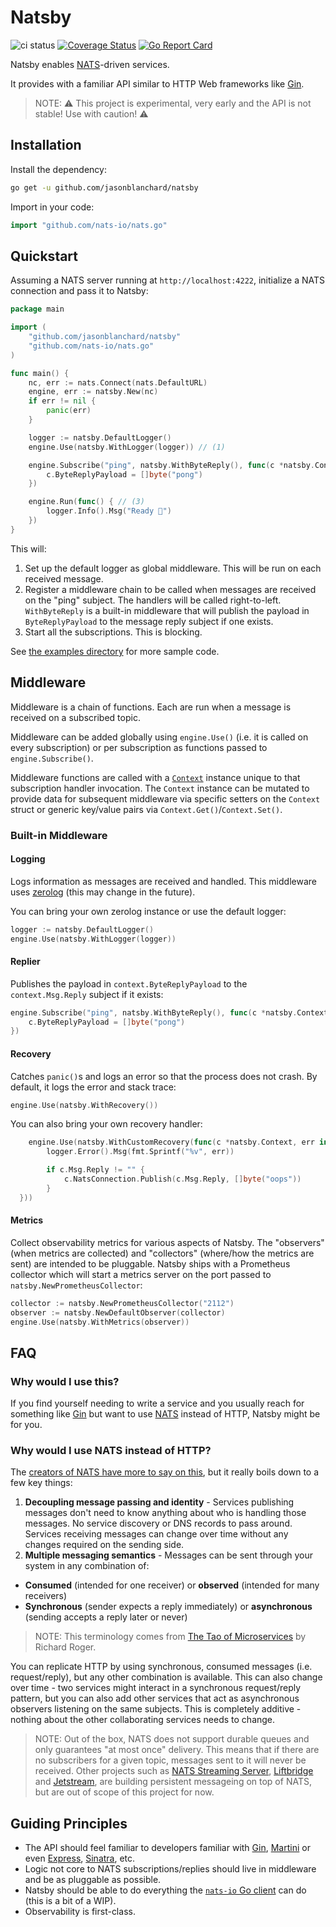 # Natsby
![ci status](https://github.com/jasonblanchard/natsby/workflows/CI/badge.svg) [![Coverage Status](https://coveralls.io/repos/github/jasonblanchard/natsby/badge.svg?branch=master)](https://coveralls.io/github/jasonblanchard/natsby?branch=master) [![Go Report Card](https://goreportcard.com/badge/github.com/jasonblanchard/natsby)](https://goreportcard.com/report/github.com/jasonblanchard/natsby)


Natsby enables [NATS](https://github.com/nats-io)-driven services.

It provides with a familiar API similar to HTTP Web frameworks like [Gin](https://github.com/gin-gonic/gin).

> NOTE: ⚠️ This project is experimental, very early and the API is not stable! Use with caution! ⚠️

## Installation
Install the dependency:
```bash
go get -u github.com/jasonblanchard/natsby
```

Import in your code:
```go
import "github.com/nats-io/nats.go"
```

## Quickstart
Assuming a NATS server running at `http://localhost:4222`, initialize a NATS connection and pass it to Natsby:

```go
package main

import (
	"github.com/jasonblanchard/natsby"
	"github.com/nats-io/nats.go"
)

func main() {
	nc, err := nats.Connect(nats.DefaultURL)
	engine, err := natsby.New(nc)
	if err != nil {
		panic(err)
	}

	logger := natsby.DefaultLogger()
	engine.Use(natsby.WithLogger(logger)) // (1)

	engine.Subscribe("ping", natsby.WithByteReply(), func(c *natsby.Context) { // (2)
		c.ByteReplyPayload = []byte("pong")
	})

	engine.Run(func() { // (3)
		logger.Info().Msg("Ready 🚀")
	})
}
```

This will:
1. Set up the default logger as global middleware. This will be run on each received message.
2. Register a middleware chain to be called when messages are received on the "ping" subject. The handlers will be called right-to-left. `WithByteReply` is a built-in middleware that will publish the payload in `ByteReplyPayload` to the message reply subject if one exists.
3. Start all the subscriptions. This is blocking.

See [the examples directory](./examples) for more sample code.

## Middleware
Middleware is a chain of functions. Each are run when a message is received on a subscribed topic.

Middleware can be added globally using `engine.Use()` (i.e. it is called on every subscription) or per subscription as functions passed to `engine.Subscribe()`.

Middleware functions are called with a [`Context`](./context.go) instance unique to that subscription handler invocation. The `Context` instance can be mutated to provide data for subsequent middleware via specific setters on the `Context` struct or generic key/value pairs via `Context.Get()`/`Context.Set()`.

### Built-in Middleware
#### Logging
Logs information as messages are received and handled. This middleware uses [zerolog](https://github.com/rs/zerolog) (this may change in the future).

You can bring your own zerolog instance or use the default logger:

```go
logger := natsby.DefaultLogger()
engine.Use(natsby.WithLogger(logger))
```

#### Replier
Publishes the payload in `context.ByteReplyPayload` to the `context.Msg.Reply` subject if it exists:

```go
engine.Subscribe("ping", natsby.WithByteReply(), func(c *natsby.Context) {
	c.ByteReplyPayload = []byte("pong")
})
```

#### Recovery
Catches `panic()`s and logs an error so that the process does not crash. By default, it logs the error and stack trace:
```go
engine.Use(natsby.WithRecovery())
```

You can also bring your own recovery handler:
```go
	engine.Use(natsby.WithCustomRecovery(func(c *natsby.Context, err interface{}) {
		logger.Error().Msg(fmt.Sprintf("%v", err))

		if c.Msg.Reply != "" {
			c.NatsConnection.Publish(c.Msg.Reply, []byte("oops"))
		}
  }))
```

#### Metrics
Collect observability metrics for various aspects of Natsby. The "observers" (when metrics are collected) and "collectors" (where/how the metrics are sent) are intended to be pluggable. Natsby ships with a Prometheus collector which will start a metrics server on the port passed to `natsby.NewPrometheusCollector`:

```go
collector := natsby.NewPrometheusCollector("2112")
observer := natsby.NewDefaultObserver(collector)
engine.Use(natsby.WithMetrics(observer))
```

## FAQ
### Why would I use this?
If you find yourself needing to write a service and you usually reach for something like [Gin](https://github.com/gin-gonic/gin) but want to use [NATS](https://github.com/nats-io) instead of HTTP, Natsby might be for you.

### Why would I use NATS instead of HTTP?

The [creators of NATS have more to say on this](https://changelog.com/gotime/130), but it really boils down to a few key things:

1. **Decoupling message passing and identity** - Services publishing messages don't need to know anything about who is handling those messages. No service discovery or DNS records to pass around. Services receiving messages can change over time without any changes required on the sending side.
2. **Multiple messaging semantics** - Messages can be sent through your system in any combination of:
- **Consumed** (intended for one receiver) or **observed** (intended for many receivers)
- **Synchronous** (sender expects a reply immediately) or **asynchronous** (sending accepts a reply later or never)

> NOTE: This terminology comes from [The Tao of Microservices](https://www.manning.com/books/the-tao-of-microservices) by Richard Roger.

You can replicate HTTP by using synchronous, consumed messages (i.e. request/reply), but any other combination is available. This can also change over time - two services might interact in a synchronous request/reply pattern, but you can also add other services that act as asynchronous observers listening on the same subjects. This is completely additive - nothing about the other collaborating services needs to change.

> NOTE: Out of the box, NATS does not support durable queues and only guarantees "at most once" delivery. This means that if there are no subscribers for a given topic, messages sent to it will never be received. Other projects such as [NATS Streaming Server](https://github.com/nats-io/nats-streaming-server), [Liftbridge](https://github.com/liftbridge-io/liftbridge) and [Jetstream](https://github.com/nats-io/jetstream), are building persistent messageing on top of NATS, but are out of scope of this project for now.

## Guiding Principles
- The API should feel familiar to developers familiar with [Gin](https://github.com/gin-gonic/gin), [Martini](https://github.com/go-martini/martini) or even [Express](https://expressjs.com/), [Sinatra](http://sinatrarb.com/), etc.
- Logic not core to NATS subscriptions/replies should live in middleware and be as pluggable as possible.
- Natsby should be able to do everything the [`nats-io` Go client](https://github.com/nats-io/nats.go) can do (this is a bit of a WIP).
- Observability is first-class.
